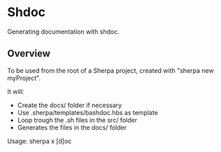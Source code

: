 # Shdoc

Generating documentation with shdoc.

## Overview

To be used from the root of a Sherpa project,
created with "sherpa new myProject".

It will:
* Create the docs/ folder if necessary
* Use .sherpa/templates/bashdoc.hbs as template
* Loop trough the .sh files in the src/ folder
* Generates the files in the docs/ folder

Usage: sherpa x [d]oc


